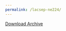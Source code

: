 ```yaml
---
permalink: /lacsep-ne224/
---
```


<a href="../images/lacsep-logo.png" 
   onclick="event.preventDefault(); 
            gtag('event', 'download', {
               'event_category': 'file',
               'event_label': 'lacsep-logo.png',
               'value': 1
            }); 
            setTimeout(function() {
                window.location.href = '../images/lacsep-logo.png';
            }, 100);">
   Download Archive
</a>

